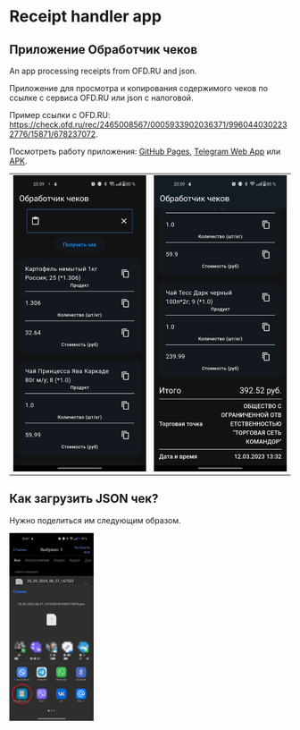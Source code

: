 # Receipt handler app
## Приложение Обработчик чеков

An app processing receipts from OFD.RU and json.

Приложение для просмотра и копирования содержимого чеков по ссылке с сервиса OFD.RU или json с налоговой.

Пример ссылки с OFD.RU: https://check.ofd.ru/rec/2465008567/0005933902036371/9960440302232776/15871/678237072.

Посмотреть работу приложения: [GitHub Pages](https://strafe0.github.io/receipt_handler/), [Telegram Web App](https://t.me/ReceiptHandlerBot) или [APK](https://github.com/Strafe0/receipt_handler/releases/download/v1.0.0/app-release.apk).

<table>
  <tr>
    <td><img src="https://github.com/Strafe0/receipt_handler/blob/master/screenshots/Screenshot_2024_09_23_20_59_48_94_9afe05d79c85d73527ed0428cfac0586.jpg"></td>
    <td><img src="https://github.com/Strafe0/receipt_handler/blob/master/screenshots/Screenshot_2024_09_23_20_59_55_94_9afe05d79c85d73527ed0428cfac0586.jpg"></td>
  </tr>
</table>

## Как загрузить JSON чек?
Нужно поделиться им следующим образом.

<img src="https://github.com/Strafe0/receipt_handler/blob/master/screenshots/Screenshot_2024_09_23_20_58_41_83_04037198b9c383a6ec289f72a6a022f6.jpg" width=30%>
